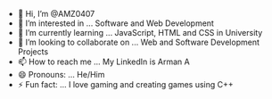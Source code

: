 - 👋 Hi, I’m @AMZ0407
- 👀 I’m interested in ... Software and Web Development
- 🌱 I’m currently learning ... JavaScript, HTML and CSS in University
- 💞️ I’m looking to collaborate on ... Web and Software Development Projects
- 📫 How to reach me ... My LinkedIn is Arman A
- 😄 Pronouns: ... He/Him
- ⚡ Fun fact: ... I love gaming and creating games using C++

<!---
AMZ0407/AMZ0407 is a ✨ special ✨ repository because its `README.md` (this file) appears on your GitHub profile.
You can click the Preview link to take a look at your changes.
--->
